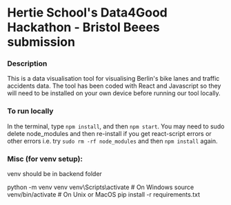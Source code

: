 # Hertie School's Data4Good Hackathon - Bristol Beees submission
### Description
This is a data visualisation tool for visualising Berlin's bike lanes and traffic accidents data. The tool has been coded with React and Javascript so they will need to be installed on your own device before running our tool locally.

### To run locally
In the terminal, type ```npm install```, and then
```npm start```.
 You may need to sudo delete node_modules and then re-install if you get react-script errors or other errors
i.e. try
```sudo rm -rf node_modules```
and then 
```npm install```
again.

### Misc (for venv setup):
venv should be in backend folder

python -m venv venv
venv\Scripts\activate # On Windows
source venv/bin/activate # On Unix or MacOS
pip install -r requirements.txt

